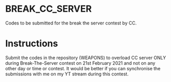 # BREAK_CC_SERVER
Codes to be submitted for the break the server contest by CC.

# Instructions
Submit the codes in the repository (WEAPONS) to overload CC server ONLY during Break-The-Server contest on 21st February 2021 and not on any other day or time or contest. It would be better if you can synchronise the submissions with me on my YT stream during this contest.
